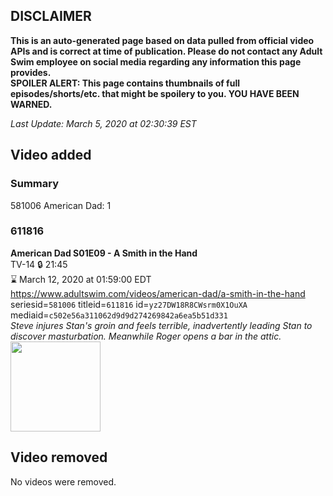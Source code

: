 ## DISCLAIMER
**This is an auto-generated page based on data pulled from official video APIs and is correct at time of publication. Please do not contact any Adult Swim employee on social media regarding any information this page provides.**  
**SPOILER ALERT: This page contains thumbnails of full episodes/shorts/etc. that might be spoilery to you. YOU HAVE BEEN WARNED.**  

_Last Update: March 5, 2020 at 02:30:39 EST_
## Video added
### Summary
581006 American Dad: 1  
### 611816
**American Dad S01E09 - A Smith in the Hand**  
TV-14 🔒 21:45  
⌛ March 12, 2020 at 01:59:00 EDT  
https://www.adultswim.com/videos/american-dad/a-smith-in-the-hand  
seriesid=`581006` titleid=`611816` id=`yz27DW18R8CWsrm0X1OuXA` mediaid=`c502e56a311062d9d9d274269842a6ea5b51d331`  
_Steve injures Stan's groin and feels terrible, inadvertently leading Stan to discover masturbation. Meanwhile Roger opens a bar in the attic._  
<a href="https://i.cdn.turner.com/adultswim/big/image-upload/thumbnails/thumb-2_image-151991858335914.jpg"><img src="https://i.cdn.turner.com/adultswim/big/image-upload/thumbnails/thumb-2_image-151991858335914.jpg" height="144px" /></a>
## Video removed
No videos were removed.  
